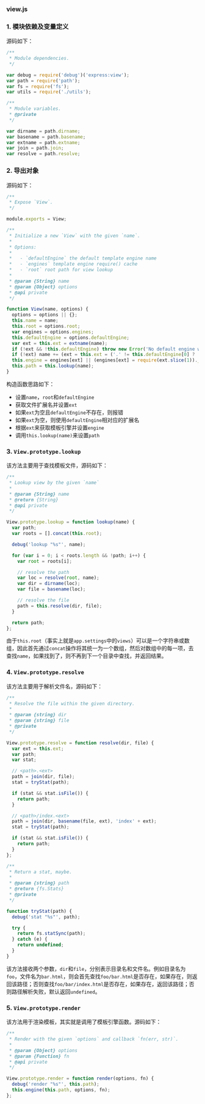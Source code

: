### view.js

### 1. 模块依赖及变量定义

源码如下：

```javascript
/**
 * Module dependencies.
 */

var debug = require('debug')('express:view');
var path = require('path');
var fs = require('fs');
var utils = require('./utils');

/**
 * Module variables.
 * @private
 */

var dirname = path.dirname;
var basename = path.basename;
var extname = path.extname;
var join = path.join;
var resolve = path.resolve;
```

### 2. 导出对象

源码如下：

```javascript
/**
 * Expose `View`.
 */

module.exports = View;

/**
 * Initialize a new `View` with the given `name`.
 *
 * Options:
 *
 *   - `defaultEngine` the default template engine name
 *   - `engines` template engine require() cache
 *   - `root` root path for view lookup
 *
 * @param {String} name
 * @param {Object} options
 * @api private
 */

function View(name, options) {
  options = options || {};
  this.name = name;
  this.root = options.root;
  var engines = options.engines;
  this.defaultEngine = options.defaultEngine;
  var ext = this.ext = extname(name);
  if (!ext && !this.defaultEngine) throw new Error('No default engine was specified and no extension was provided.');
  if (!ext) name += (ext = this.ext = ('.' != this.defaultEngine[0] ? '.' : '') + this.defaultEngine);
  this.engine = engines[ext] || (engines[ext] = require(ext.slice(1)).__express);
  this.path = this.lookup(name);
}
```

构造函数思路如下：

- 设置`name`，`root`和`defaultEngine`
- 获取文件扩展名并设置`ext`
- 如果`ext`为空且`defaultEngine`不存在，则报错
- 如果`ext`为空，则使用`defaultEngine`相对应的扩展名
- 根据`ext`来获取模板引擎并设置`engine`
- 调用`this.lookup(name)`来设置`path`

### 3. `View.prototype.lookup`

该方法主要用于查找模板文件，源码如下：

```javascript
/**
 * Lookup view by the given `name`
 *
 * @param {String} name
 * @return {String}
 * @api private
 */

View.prototype.lookup = function lookup(name) {
  var path;
  var roots = [].concat(this.root);

  debug('lookup "%s"', name);

  for (var i = 0; i < roots.length && !path; i++) {
    var root = roots[i];

    // resolve the path
    var loc = resolve(root, name);
    var dir = dirname(loc);
    var file = basename(loc);

    // resolve the file
    path = this.resolve(dir, file);
  }

  return path;
};
```

由于`this.root`（事实上就是`app.settings`中的`views`）可以是一个字符串或数组，因此首先通过`concat`操作将其统一为一个数组，然后对数组中的每一项，去查找`name`，如果找到了，则不再到下一个目录中查找，并返回结果。

### 4. `View.prototype.resolve`

该方法主要用于解析文件名，源码如下：

```javascript
/**
 * Resolve the file within the given directory.
 *
 * @param {string} dir
 * @param {string} file
 * @private
 */

View.prototype.resolve = function resolve(dir, file) {
  var ext = this.ext;
  var path;
  var stat;

  // <path>.<ext>
  path = join(dir, file);
  stat = tryStat(path);

  if (stat && stat.isFile()) {
    return path;
  }

  // <path>/index.<ext>
  path = join(dir, basename(file, ext), 'index' + ext);
  stat = tryStat(path);

  if (stat && stat.isFile()) {
    return path;
  }
};

/**
 * Return a stat, maybe.
 *
 * @param {string} path
 * @return {fs.Stats}
 * @private
 */

function tryStat(path) {
  debug('stat "%s"', path);

  try {
    return fs.statSync(path);
  } catch (e) {
    return undefined;
  }
}
```

该方法接收两个参数，`dir`和`file`，分别表示目录名和文件名。例如目录名为`foo`，文件名为`bar.html`，则会首先查找`foo/bar.html`是否存在，如果存在，则返回该路径；否则查找`foo/bar/index.html`是否存在，如果存在，返回该路径；否则路径解析失败，默认返回`undefined`。

### 5. `View.prototype.render`

该方法用于渲染模板，其实就是调用了模板引擎函数。源码如下：

```javascript
/**
 * Render with the given `options` and callback `fn(err, str)`.
 *
 * @param {Object} options
 * @param {Function} fn
 * @api private
 */

View.prototype.render = function render(options, fn) {
  debug('render "%s"', this.path);
  this.engine(this.path, options, fn);
};
```